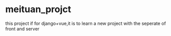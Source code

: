 # meituan_projct
this project if for django+vue,it is to learn a new project with the seperate of front and server 
